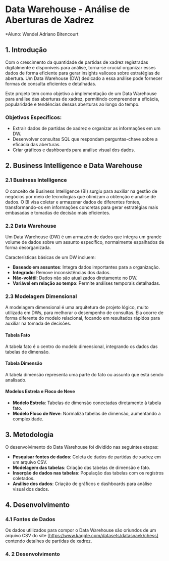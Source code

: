 # Data Warehouse - Análise de Aberturas de Xadrez

*Aluno: Wendel Adriano Bitencourt


## 1. Introdução

Com o crescimento da quantidade de partidas de xadrez registradas digitalmente e disponíveis para análise, torna-se crucial organizar esses dados de forma eficiente para gerar insights valiosos sobre estratégias de abertura. Um Data Warehouse (DW) dedicado a essa análise pode fornecer formas de consulta eficientes e detalhadas.

Este projeto tem como objetivo a implementação de um Data Warehouse para análise das aberturas de xadrez, permitindo compreender a eficácia, popularidade e tendências dessas aberturas ao longo do tempo. 

### Objetivos Específicos:
- Extrair dados de partidas de xadrez e organizar as informações em um DW.
- Desenvolver consultas SQL que respondam perguntas-chave sobre a eficácia das aberturas.
- Criar gráficos e dashboards para análise visual dos dados.

## 2. Business Intelligence e Data Warehouse

### 2.1 Business Intelligence
O conceito de Business Intelligence (BI) surgiu para auxiliar na gestão de negócios por meio de tecnologias que otimizam a obtenção e análise de dados. O BI visa coletar e armazenar dados de diferentes fontes, transformando-os em informações concretas para gerar estratégias mais embasadas e tomadas de decisão mais eficientes.

### 2.2 Data Warehouse
Um Data Warehouse (DW) é um armazém de dados que integra um grande volume de dados sobre um assunto específico, normalmente espalhados de forma desorganizada.

Características básicas de um DW incluem:
- **Baseado em assuntos**: Integra dados importantes para a organização.
- **Integrado**: Remove inconsistências dos dados.
- **Não-volátil**: Dados não são atualizados diretamente no DW.
- **Variável em relação ao tempo**: Permite análises temporais detalhadas.

### 2.3 Modelagem Dimensional
A modelagem dimensional é uma arquitetura de projeto lógico, muito utilizada em DWs, para melhorar o desempenho de consultas. Ela ocorre de forma diferente do modelo relacional, focando em resultados rápidos para auxiliar na tomada de decisões.

#### Tabela Fato
A tabela fato é o centro do modelo dimensional, integrando os dados das tabelas de dimensão.

#### Tabela Dimensão
A tabela dimensão representa uma parte do fato ou assunto que está sendo analisado.

#### Modelos Estrela e Floco de Neve
- **Modelo Estrela**: Tabelas de dimensão conectadas diretamente à tabela fato.
- **Modelo Floco de Neve**: Normaliza tabelas de dimensão, aumentando a complexidade.

## 3. Metodologia

O desenvolvimento do Data Warehouse foi dividido nas seguintes etapas:
- **Pesquisar fontes de dados**: Coleta de dados de partidas de xadrez em um arquivo CSV.
- **Modelagem das tabelas**: Criação das tabelas de dimensão e fato.
- **Inserção de dados nas tabelas**: População das tabelas com os registros coletados.
- **Análise dos dados**: Criação de gráficos e dashboards para análise visual dos dados.

## 4. Desenvolvimento

### 4.1 Fontes de Dados
Os dados utilizados para compor o Data Warehouse são oriundos de um arquivo CSV do site [https://www.kaggle.com/datasets/datasnaek/chess] contendo detalhes de partidas de xadrez.

### 4. 2 Desenvolvimento






